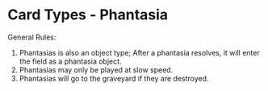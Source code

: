 # Card Types - Phantasia

General Rules:

1. Phantasias is also an object type; After a phantasia resolves, it will enter the field as a phantasia object.
2. Phantasias may only be played at slow speed.
3. Phantasias will go to the graveyard if they are destroyed.

